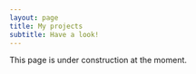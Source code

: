 ```yaml
---
layout: page
title: My projects
subtitle: Have a look!
---
```


This page is under construction at the moment. 

